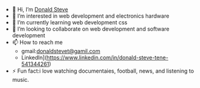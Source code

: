 - 👋 Hi, I’m [Donald Steve](@Donald1996)
- 👀 I’m interested in web development and electronics hardware
- 🌱 I’m currently learning web development css
- 💞️ I’m looking to collaborate on web development and software development
- 📫 How to reach me
  - gmail:donaldstevet@gamil.com
  - LinkedIn](https://www.linkedin.com/in/donald-steve-tene-541344261)
- ⚡ Fun fact:i love watching documentaies, football, news, and listening to music.

<!---
Donald1996/Donald1996 is a ✨ special ✨ repository because its `README.md` (this file) appears on your GitHub profile.
You can click the Preview link to take a look at your changes.
--->
